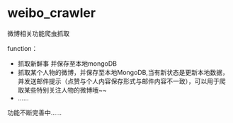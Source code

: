 # weibo_crawler
微博相关功能爬虫抓取

function：
* 抓取新鲜事 并保存至本地mongoDB
* 抓取某个人物的微博，并保存至本地MongoDB,当有新状态是更新本地数据，并发送邮件提示（点赞与个人内容保存形式与邮件内容不一致），可以用于爬取某些特别关注人物的微博哦~~
* ......

功能不断完善中......

